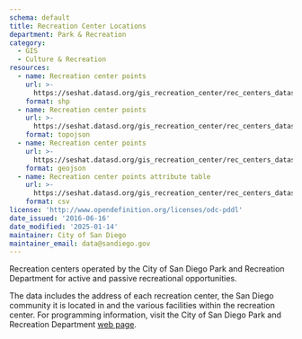 ```yaml
---
schema: default
title: Recreation Center Locations
department: Park & Recreation
category:
  - GIS
  - Culture & Recreation
resources:
  - name: Recreation center points
    url: >-
      https://seshat.datasd.org/gis_recreation_center/rec_centers_datasd.zip
    format: shp
  - name: Recreation center points
    url: >-
      https://seshat.datasd.org/gis_recreation_center/rec_centers_datasd.topo.json
    format: topojson
  - name: Recreation center points
    url: >-
      https://seshat.datasd.org/gis_recreation_center/rec_centers_datasd.geojson
    format: geojson
  - name: Recreation center points attribute table
    url: >-
      https://seshat.datasd.org/gis_recreation_center/rec_centers_datasd.csv
    format: csv
license: 'http://www.opendefinition.org/licenses/odc-pddl'
date_issued: '2016-06-16'
date_modified: '2025-01-14'
maintainer: City of San Diego
maintainer_email: data@sandiego.gov
---
```

Recreation centers operated by the City of San Diego Park and Recreation Department for active and passive recreational opportunities.
<!--more-->
The data includes the address of each recreation center, the San Diego community it is located in and the various facilities within the recreation center. For programming information, visit the City of San Diego Park and Recreation Department <a href="http://www.sandiego.gov/park-and-recreation/" target="_blank" rel="noopener">web page</a>.

